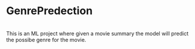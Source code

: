 # GenrePredection
<br>
This is an ML project where given a movie summary the model will predict the possibe genre for the movie.
